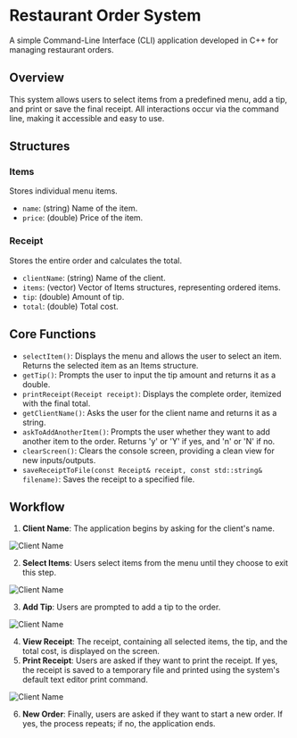 # Restaurant Order System

A simple Command-Line Interface (CLI) application developed in C++ for managing restaurant orders.

## Overview

This system allows users to select items from a predefined menu, add a tip, and print or save the final receipt. All interactions occur via the command line, making it accessible and easy to use.

## Structures

### Items

Stores individual menu items.

- `name`: (string) Name of the item.
- `price`: (double) Price of the item.

### Receipt

Stores the entire order and calculates the total.

- `clientName`: (string) Name of the client.
- `items`: (vector<Items>) Vector of Items structures, representing ordered items.
- `tip`: (double) Amount of tip.
- `total`: (double) Total cost.

## Core Functions

- `selectItem()`: Displays the menu and allows the user to select an item. Returns the selected item as an Items structure.
- `getTip()`: Prompts the user to input the tip amount and returns it as a double.
- `printReceipt(Receipt receipt)`: Displays the complete order, itemized with the final total.
- `getClientName()`: Asks the user for the client name and returns it as a string.
- `askToAddAnotherItem()`: Prompts the user whether they want to add another item to the order. Returns 'y' or 'Y' if yes, and 'n' or 'N' if no.
- `clearScreen()`: Clears the console screen, providing a clean view for new inputs/outputs.
- `saveReceiptToFile(const Receipt& receipt, const std::string& filename)`: Saves the receipt to a specified file.

## Workflow

1. **Client Name**: The application begins by asking for the client's name.

![Client Name](https://i.ibb.co/YLNrWVf/Name.png)

2. **Select Items**: Users select items from the menu until they choose to exit this step.

![Client Name](https://i.ibb.co/bP0dTKV/Menu.png)

3. **Add Tip**: Users are prompted to add a tip to the order.

![Client Name](https://i.ibb.co/xL83Z1n/Finishing-Order.png)

4. **View Receipt**: The receipt, containing all selected items, the tip, and the total cost, is displayed on the screen.
5. **Print Receipt**: Users are asked if they want to print the receipt. If yes, the receipt is saved to a temporary file and printed using the system's default text editor print command.

![Client Name](https://i.ibb.co/s5pHn8n/Printing.png)

6. **New Order**: Finally, users are asked if they want to start a new order. If yes, the process repeats; if no, the application ends.
